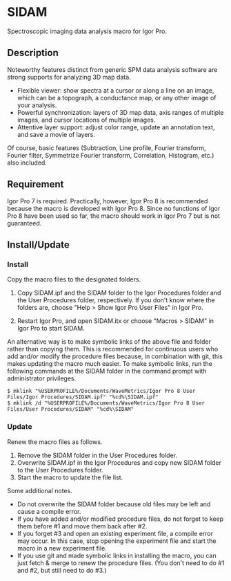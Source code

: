 ﻿# SIDAM

Spectroscopic imaging data analysis macro for Igor Pro.


## Description

Noteworthy features distinct from generic SPM data analysis software are strong supports for analyzing 3D map data.
- Flexible viewer: show spectra at a cursor or along a line on an image, which can be a topograph, a conductance map, or any other image of your analysis.
- Powerful synchronization: layers of 3D map data, axis ranges of multiple images, and cursor locations of multiple images.
- Attentive layer support: adjust color range, update an annotation text, and save a movie of layers.

Of course, basic features (Subtraction, Line profile, Fourier transform, Fourier filter, Symmetrize Fourier transform, Correlation, Histogram, etc.) also included.

## Requirement

Igor Pro 7 is required. Practically, however, Igor Pro 8 is recommended because the macro is developed with Igor Pro 8. Since no functions of Igor Pro 8 have been used so far, the macro should work in Igor Pro 7 but is not guaranteed.


## Install/Update

### Install

Copy the macro files to the designated folders.

1. Copy SIDAM.ipf and the SIDAM folder to the Igor Procedures folder and the User Procedures folder, respectively. If you don't know where the folders are, choose "Help > Show Igor Pro User Files" in Igor Pro.

2. Restart Igor Pro, and open SIDAM.itx or choose "Macros > SIDAM" in Igor Pro to start SIDAM.

An alternative way is to make symbolic links of the above file and folder rather than copying them. This is recommended for continuous users who add and/or modify the procedure files because, in combination with git, this makes updating the macro much easier. To make symbolic links, run the following commands at the SIDAM folder in the command prompt with administrator privileges.

~~~
$ mklink "%USERPROFILE%/Documents/WaveMetrics/Igor Pro 8 User Files/Igor Procedures/SIDAM.ipf" "%cd%\SIDAM.ipf"
$ mklink /d "%USERPROFILE%/Documents/WaveMetrics/Igor Pro 8 User Files/User Procedures/SIDAM" "%cd%\SIDAM"
~~~

### Update

Renew the macro files as follows.

1. Remove the SIDAM folder in the User Procedures folder.
2. Overwrite SIDAM.ipf in the Igor Procedures and copy new SIDAM folder to the User Procedures folder.
3. Start the macro to update the file list.

Some additional notes.
- Do not overwrite the SIDAM folder because old files may be left and cause a compile error.
- If you have added and/or modified procedure files, do not forget to keep them before #1 and move them back after #2.
- If you forget #3 and open an existing experiment file, a compile error may occur. In this case, stop opening the experiment file and start the macro in a new experiment file.
- If you use git and made symbolic links in installing the macro, you can just fetch & merge to renew the procedure files. (You don't need to do #1 and #2, but still need to do #3.)